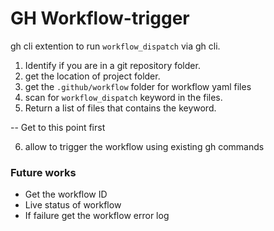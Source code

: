 # GH Workflow-trigger

gh cli extention to run `workflow_dispatch` via gh cli.

1. Identify if you are in a git repository folder.
2. get the location of project folder.
3. get the `.github/workflow` folder for workflow yaml files
4. scan for `workflow_dispatch` keyword in the files.
5. Return a list of files that contains the keyword.

-- Get to this point first

6. allow to trigger the workflow using existing gh commands

### Future works

- Get the workflow ID
- Live status of workflow
- If failure get the workflow error log